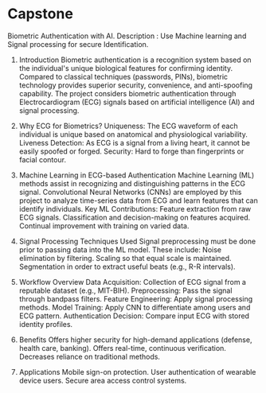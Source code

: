 # Capstone
Biometric Authentication with AI.
Description : Use Machine learning and Signal processing for secure Identification.

1. Introduction
Biometric authentication is a recognition system based on the individual's unique biological features for confirming identity. Compared to classical techniques (passwords, PINs), biometric technology provides superior security, convenience, and anti-spoofing capability. The project considers biometric authentication through Electrocardiogram (ECG) signals based on artificial intelligence (AI) and signal processing.

2. Why ECG for Biometrics?
Uniqueness: The ECG waveform of each individual is unique based on anatomical and physiological variability.
Liveness Detection: As ECG is a signal from a living heart, it cannot be easily spoofed or forged.
Security: Hard to forge than fingerprints or facial contour.

3. Machine Learning in ECG-based Authentication
Machine Learning (ML) methods assist in recognizing and distinguishing patterns in the ECG signal. Convolutional Neural Networks (CNNs) are employed by this project to analyze time-series data from ECG and learn features that can identify individuals.
Key ML Contributions:
Feature extraction from raw ECG signals.
Classification and decision-making on features acquired.
Continual improvement with training on varied data.

4. Signal Processing Techniques Used
Signal preprocessing must be done prior to passing data into the ML model. These include:
Noise elimination by filtering.
Scaling so that equal scale is maintained.
Segmentation in order to extract useful beats (e.g., R-R intervals).

5. Workflow Overview
Data Acquisition: Collection of ECG signal from a reputable dataset (e.g., MIT-BIH).
Preprocessing: Pass the signal through bandpass filters.
Feature Engineering: Apply signal processing methods.
Model Training: Apply CNN to differentiate among users and ECG pattern.
Authentication Decision: Compare input ECG with stored identity profiles.

6. Benefits
Offers higher security for high-demand applications (defense, health care, banking).
Offers real-time, continuous verification.
Decreases reliance on traditional methods.

7. Applications
Mobile sign-on protection.
User authentication of wearable device users.
Secure area access control systems.
